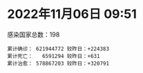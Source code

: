 
# 2022年11月06日 09:51
感染国家总数：198
```
累计确诊： 621944772 较昨日：+224383
累计死亡：   6591294 较昨日：+631
累计治愈： 578867203 较昨日：+320791
```
<div id="main" style="width:100%;height:800px;margin-bottom:10px;"></div>
<div id="second" style="width:100%;height:1000px;margin-bottom:10px;"></div>
<div id="third" style="width:100%;height:1000px;margin-bottom:10px;"></div>
<div id="last" style="width:100%;height:3000px;"></div>

<script>
import * as echarts from "echarts";
export default {
  mounted () {
    this.chart = echarts.init(document.getElementById("main"), "dark")
    this.secondChart = echarts.init(document.getElementById("second"), "dark")
    this.thirdChart = echarts.init(document.getElementById("third"), "dark")
    this.lastChart = echarts.init(document.getElementById("last"), "dark")
    var option = {
      tooltip: { trigger: "axis", axisPointer: { type: "shadow" } },
      legend: {},
      grid: { left: "3%", right: "4%", bottom: "3%", containLabel: true },
      xAxis: { type: "value" },
      yAxis: {
        type: "category", data: ["意大利","英国","韩国","巴西","德国","法国","印度","美国",]
      },
      series: [
        { name: "新增确诊", type: "bar", stack: "total", label: { show: true }, emphasis: { focus: "series" }, data: [0,0,36675,1891,0,26840,661,36729,] }, 
        { name: "累计确诊", type: "bar", stack: "total", label: { show: true }, emphasis: { focus: "series" }, data: [23642011,24155154,25838239,34892134,35823771,36946904,44660108,99639207,] }, 
        { name: "新增死亡", type: "bar", stack: "total", label: { show: true }, emphasis: { focus: "series" }, data: [0,0,18,35,0,0,0,183,] }, 
        { name: "累计死亡", type: "bar", stack: "total", label: { show: true }, emphasis: { focus: "series" }, data: [179436,210680,29372,688419,154535,157277,530486,1098221,] }, 
        { name: "累计治愈", type: "bar", stack: "total", label: { show: true }, emphasis: { focus: "series" }, data: [23037464,24692,25164823,34067695,34368800,36101330,44113761,97149970,] },]
    }
    this.chart.setOption(option);
    var secondOption = {
      tooltip: { trigger: "axis", axisPointer: { type: "shadow" } },
      legend: {},
      grid: { left: "3%", right: "4%", bottom: "3%", containLabel: true },
      xAxis: { type: "value" },
      yAxis: {
        type: "category", data: ["墨西哥","伊朗","荷兰","阿根廷","澳大利亚","越南","西班牙","土耳其","俄罗斯","日本",]
      },
      series: [
        { name: "新增确诊", type: "bar", stack: "total", label: { show: true }, emphasis: { focus: "series" }, data: [0,76,0,0,1713,359,0,0,5617,74170,] }, 
        { name: "累计确诊", type: "bar", stack: "total", label: { show: true }, emphasis: { focus: "series" }, data: [7113132,7558078,8521729,9718875,10418986,11505608,13529643,16919638,21459284,22608547,] }, 
        { name: "新增死亡", type: "bar", stack: "total", label: { show: true }, emphasis: { focus: "series" }, data: [0,5,0,0,0,0,0,0,67,72,] }, 
        { name: "累计死亡", type: "bar", stack: "total", label: { show: true }, emphasis: { focus: "series" }, data: [330415,144592,22845,129991,15786,43165,115239,101203,390526,46981,] }, 
        { name: "累计治愈", type: "bar", stack: "total", label: { show: true }, emphasis: { focus: "series" }, data: [6385797,7332819,8426348,9584938,10364130,10604591,13313832,16818435,20849598,20517384,] },]
    }
    this.secondChart.setOption(secondOption);
    var thirdOption = {
      tooltip: { trigger: "axis", axisPointer: { type: "shadow" } },
      legend: {},
      grid: { left: "3%", right: "4%", bottom: "3%", containLabel: true },
      xAxis: { type: "value" },
      yAxis: {
        type: "category", data: ["泰国","智利","马来西亚","希腊","乌克兰","奥地利","葡萄牙","哥伦比亚","波兰","印度尼西亚",]
      },
      series: [
        { name: "新增确诊", type: "bar", stack: "total", label: { show: true }, emphasis: { focus: "series" }, data: [0,8990,4621,0,0,4307,0,0,578,4717,] }, 
        { name: "累计确诊", type: "bar", stack: "total", label: { show: true }, emphasis: { focus: "series" }, data: [4692448,4786198,4923538,5188890,5312632,5462911,5520731,6310332,6343675,6517630,] }, 
        { name: "新增死亡", type: "bar", stack: "total", label: { show: true }, emphasis: { focus: "series" }, data: [0,52,1,0,0,7,0,0,13,39,] }, 
        { name: "累计死亡", type: "bar", stack: "total", label: { show: true }, emphasis: { focus: "series" }, data: [32955,61789,36482,33750,110186,21036,25228,141850,118170,158807,] }, 
        { name: "累计治愈", type: "bar", stack: "total", label: { show: true }, emphasis: { focus: "series" }, data: [4649509,4706836,4850474,5109120,5160566,5392451,5477734,6138353,5335940,6322920,] },]
    }
    this.thirdChart.setOption(thirdOption);
    var lastOption = {
      tooltip: { trigger: "axis", axisPointer: { type: "shadow" } },
      legend: {},
      grid: { left: "3%", right: "4%", bottom: "3%", containLabel: true },
      xAxis: { type: "value" },
      yAxis: {
        type: "category", data: ["朝鲜","西撒哈拉","蒙特塞拉特岛","梵蒂冈","红宝石公主号","钻石公主号","圣文森特岛","列支敦士登公国","安圭拉","圣多美和普林西比","特克斯和凯科斯群岛","圣基茨和尼维斯","乍得","塞拉利昂","利比里亚","科摩罗","几内亚比绍","安提瓜和巴布达","尼日尔","厄立特里亚","也门","冈比亚","摩纳哥","中非共和国","吉布提","多米尼克","萨摩亚","赤道几内亚","塔吉克斯坦","南苏丹","尼加拉瓜","格林纳达","直布罗陀","布基纳法索","圣马力诺","东帝汶","刚果（布）","索马里","贝宁","圣卢西亚","马里","海地","莱索托","巴哈马","几内亚","多哥","坦桑尼亚","毛里求斯","阿鲁巴","巴布亚新几内亚","安道尔","加蓬","塞舌尔","布隆迪","叙利亚","不丹","佛得角","毛里塔尼亚","苏丹","马达加斯加","斐济","伯利兹","圭亚那","斯威士兰","新喀里多尼亚","法属波利尼西亚","苏里南","科特迪瓦","马拉维","塞内加尔","刚果（金）","法属圭亚那","巴巴多斯","安哥拉","马耳他","喀麦隆","卢旺达","柬埔寨","波多黎各","牙买加","乌干达","纳米比亚","加纳","特立尼达和多巴哥","马尔代夫","萨尔瓦多","阿富汗","吉尔吉斯斯坦","冰岛","老挝","马提尼克岛","莫桑比克","文莱","乌兹别克斯坦","津巴布韦","尼日利亚","阿尔及利亚","黑山","卢森堡","博茨瓦纳","阿尔巴尼亚","赞比亚","肯尼亚","北马其顿","阿曼","波黑","亚美尼亚","洪都拉斯","卡塔尔","埃塞俄比亚","利比亚","埃及","委内瑞拉","摩尔多瓦","塞浦路斯","爱沙尼亚","巴勒斯坦","缅甸","多米尼加","科威特","斯里兰卡","巴林","巴拉圭","沙特阿拉伯","阿塞拜疆","拉脱维亚","蒙古国","巴拿马","乌拉圭","白俄罗斯","尼泊尔","厄瓜多尔","阿联酋","玻利维亚","古巴","哥斯达黎加","危地马拉","突尼斯","黎巴嫩","斯洛文尼亚","克罗地亚","摩洛哥","立陶宛","保加利亚","芬兰","哈萨克斯坦","挪威","巴基斯坦","爱尔兰","约旦","格鲁吉亚","新西兰","斯洛伐克","孟加拉国","新加坡","匈牙利","塞尔维亚","伊拉克","瑞典","丹麦","罗马尼亚","菲律宾","南非","秘鲁","捷克","瑞士","加拿大","比利时","以色列",]
      },
      series: [
        { name: "新增确诊", type: "bar", stack: "total", label: { show: true }, emphasis: { focus: "series" }, data: [0,0,0,0,0,0,0,0,0,0,0,0,0,0,0,0,0,0,0,0,0,0,0,0,0,0,0,0,0,0,0,0,0,0,0,0,0,0,0,0,0,0,0,0,0,0,0,0,0,0,0,0,0,0,0,0,24,4,0,0,0,0,1,0,0,0,0,6,0,0,0,0,0,0,12,0,0,0,0,0,0,0,0,0,0,0,77,0,0,0,0,0,0,0,0,54,6,44,0,0,19,0,119,0,0,0,0,0,248,15,0,0,0,0,0,0,0,90,0,0,10,209,0,106,27,0,0,0,0,0,10,0,274,52,1,0,532,0,79,837,317,89,378,571,0,0,61,0,0,0,4447,0,170,37,2686,0,535,0,0,0,70,1232,0,819,641,0,0,0,1530,] }, 
        { name: "累计确诊", type: "bar", stack: "total", label: { show: true }, emphasis: { focus: "series" }, data: [1,10,11,29,620,712,2298,3026,3866,6270,6431,6548,7627,7754,7996,8762,8848,9106,9931,10189,11945,12580,15005,15260,15690,15760,15946,17174,17786,18318,18491,19604,20121,21631,21662,23303,24837,27243,27782,29550,32738,33828,34490,37386,38047,39310,40054,40718,43334,45550,46588,48945,49380,50470,57367,62380,62553,63392,63509,66749,68270,68957,71443,73558,74440,76764,81228,87830,88073,88679,93219,94259,103014,103131,115459,123629,132584,137995,151732,151931,169473,169946,170894,184854,185364,201785,203574,206452,206571,216277,223728,230475,241044,244739,257893,266192,270862,283055,297757,326344,333046,333685,339671,344146,398775,400043,445242,457196,471004,494039,507051,515645,546047,593816,602662,607230,620816,632229,647205,662073,671320,691509,717980,823494,823496,954230,985445,990413,990560,994037,1000708,1009044,1039090,1109581,1111292,1138416,1142470,1146593,1219066,1237624,1248450,1265965,1269729,1281155,1360721,1394935,1465584,1574321,1673681,1746997,1785138,1851689,1853466,2035782,2121435,2141513,2408130,2461484,2614997,3138750,3288755,4008550,4029737,4159951,4161566,4211438,4336860,4617315,4688671,] }, 
        { name: "新增死亡", type: "bar", stack: "total", label: { show: true }, emphasis: { focus: "series" }, data: [0,0,0,0,0,0,0,0,0,0,0,0,0,0,0,0,0,0,0,0,0,0,0,0,0,0,0,0,0,0,0,0,0,0,0,0,0,0,0,0,0,0,0,0,0,0,0,0,0,0,0,0,0,0,0,0,0,0,0,0,0,0,0,0,0,0,0,0,0,0,0,0,0,0,0,0,0,0,0,0,0,0,0,0,0,0,1,0,0,0,0,0,0,0,0,0,0,0,0,0,0,0,0,0,0,0,0,0,0,0,0,0,0,0,0,0,0,1,0,0,0,0,0,1,2,0,0,0,0,0,0,0,0,1,0,0,4,0,1,1,9,0,3,13,0,0,0,0,0,0,12,0,5,0,1,0,5,0,0,0,5,29,0,32,13,0,0,0,0,] }, 
        { name: "累计死亡", type: "bar", stack: "total", label: { show: true }, emphasis: { focus: "series" }, data: [1,1,1,0,10,13,12,59,12,77,36,46,194,126,294,161,176,146,312,103,2159,372,63,113,189,74,29,183,125,138,225,237,108,387,119,138,386,1361,163,404,742,860,706,833,456,290,845,1031,232,668,155,306,171,38,3163,21,410,997,4972,1411,878,687,1281,1422,314,649,1392,829,2683,1968,1445,411,560,1917,808,1960,1467,3056,2609,3320,3630,4080,1460,4255,308,4230,7826,2991,219,758,1047,2224,225,1637,5606,3155,6881,2787,1133,2790,3592,4017,5678,9564,4260,16180,8709,11039,684,7572,6437,24613,5821,11894,1200,2748,5404,19485,4384,2568,16782,1529,19606,9417,9955,6062,2179,8509,7518,7118,12019,35934,2348,22240,8530,9009,19905,29259,10712,6893,17185,16281,9401,37916,6741,13692,4238,30627,8028,14122,16912,3103,20629,29425,1686,47938,17275,25358,20721,7387,67211,64240,102363,217062,41648,14255,46389,32941,11767,] }, 
        { name: "累计治愈", type: "bar", stack: "total", label: { show: true }, emphasis: { focus: "series" }, data: [0,9,2,29,0,699,2233,2948,3849,6189,6364,6482,4874,4393,7694,8421,8642,8954,8890,10085,9124,12174,14902,14615,15427,15673,1605,16843,17264,18115,4225,19348,16579,21143,21434,23102,24006,13182,27464,29095,31912,32729,25980,36270,37118,39006,183,39006,42438,43982,46319,48392,48626,50183,54195,61564,62008,62323,57652,65285,66327,68246,70149,72088,73959,33500,49626,86970,84974,86609,83560,11254,102024,101155,113949,118616,131061,134934,129614,99392,100431,165826,169218,180224,163687,179410,180844,196406,75685,7660,0,228176,222140,241486,251904,259532,182437,279833,288991,322955,327852,329652,333230,334335,384669,377828,434288,132498,468828,472142,500571,442182,539655,504142,592342,524990,614962,606393,642571,659017,654437,687721,698317,809725,813254,941500,982074,980898,982103,985592,988127,970988,1018118,1070474,1102695,860711,1121442,983630,1087587,1218452,1229134,1249253,1252248,1233725,1317757,1380356,1459601,1538689,1658968,1731007,1637293,1829106,1830536,1982312,2039473,2061999,2374157,2435765,2581090,3123762,3215545,3927187,3912506,3935437,4114445,4108360,4227699,4533266,4670125,] },]
    }
    this.lastChart.setOption(lastOption);

    window.onresize = () => {
      this.chart.resize()
      this.secondChart.resize()
      this.thirdChart.resize()
      this.lastChart.resize()
    }
  }
};
</script>

|国家|新增确诊|累计确诊|新增死亡|累计死亡|累计治愈|
|:--:|---:|---:|---:|---:|---:|
|美国|36729|99639207|183|1098221|97149970|
|印度|661|44660108|0|530486|44113761|
|法国|26840|36946904|0|157277|36101330|
|德国|0|35823771|0|154535|34368800|
|巴西|1891|34892134|35|688419|34067695|
|韩国|36675|25838239|18|29372|25164823|
|英国|0|24155154|0|210680|24692|
|意大利|0|23642011|0|179436|23037464|
|日本|74170|22608547|72|46981|20517384|
|俄罗斯|5617|21459284|67|390526|20849598|
|土耳其|0|16919638|0|101203|16818435|
|西班牙|0|13529643|0|115239|13313832|
|越南|359|11505608|0|43165|10604591|
|澳大利亚|1713|10418986|0|15786|10364130|
|阿根廷|0|9718875|0|129991|9584938|
|荷兰|0|8521729|0|22845|8426348|
|伊朗|76|7558078|5|144592|7332819|
|墨西哥|0|7113132|0|330415|6385797|
|印度尼西亚|4717|6517630|39|158807|6322920|
|波兰|578|6343675|13|118170|5335940|
|哥伦比亚|0|6310332|0|141850|6138353|
|葡萄牙|0|5520731|0|25228|5477734|
|奥地利|4307|5462911|7|21036|5392451|
|乌克兰|0|5312632|0|110186|5160566|
|希腊|0|5188890|0|33750|5109120|
|马来西亚|4621|4923538|1|36482|4850474|
|智利|8990|4786198|52|61789|4706836|
|泰国|0|4692448|0|32955|4649509|
|以色列|1530|4688671|0|11767|4670125|
|比利时|0|4617315|0|32941|4533266|
|加拿大|0|4336860|0|46389|4227699|
|瑞士|0|4211438|0|14255|4108360|
|捷克|641|4161566|13|41648|4114445|
|秘鲁|819|4159951|32|217062|3935437|
|南非|0|4029737|0|102363|3912506|
|菲律宾|1232|4008550|29|64240|3927187|
|罗马尼亚|70|3288755|5|67211|3215545|
|丹麦|0|3138750|0|7387|3123762|
|瑞典|0|2614997|0|20721|2581090|
|伊拉克|0|2461484|0|25358|2435765|
|塞尔维亚|535|2408130|5|17275|2374157|
|匈牙利|0|2141513|0|47938|2061999|
|新加坡|2686|2121435|1|1686|2039473|
|孟加拉国|37|2035782|0|29425|1982312|
|斯洛伐克|170|1853466|5|20629|1830536|
|新西兰|0|1851689|0|3103|1829106|
|格鲁吉亚|4447|1785138|12|16912|1637293|
|约旦|0|1746997|0|14122|1731007|
|爱尔兰|0|1673681|0|8028|1658968|
|巴基斯坦|0|1574321|0|30627|1538689|
|挪威|61|1465584|0|4238|1459601|
|哈萨克斯坦|0|1394935|0|13692|1380356|
|芬兰|0|1360721|0|6741|1317757|
|保加利亚|571|1281155|13|37916|1233725|
|立陶宛|378|1269729|3|9401|1252248|
|摩洛哥|89|1265965|0|16281|1249253|
|克罗地亚|317|1248450|9|17185|1229134|
|斯洛文尼亚|837|1237624|1|6893|1218452|
|黎巴嫩|79|1219066|1|10712|1087587|
|突尼斯|0|1146593|0|29259|983630|
|危地马拉|532|1142470|4|19905|1121442|
|哥斯达黎加|0|1138416|0|9009|860711|
|古巴|1|1111292|0|8530|1102695|
|玻利维亚|52|1109581|1|22240|1070474|
|阿联酋|274|1039090|0|2348|1018118|
|厄瓜多尔|0|1009044|0|35934|970988|
|尼泊尔|10|1000708|0|12019|988127|
|白俄罗斯|0|994037|0|7118|985592|
|乌拉圭|0|990560|0|7518|982103|
|巴拿马|0|990413|0|8509|980898|
|蒙古国|0|985445|0|2179|982074|
|拉脱维亚|0|954230|0|6062|941500|
|阿塞拜疆|27|823496|2|9955|813254|
|沙特阿拉伯|106|823494|1|9417|809725|
|巴拉圭|0|717980|0|19606|698317|
|巴林|209|691509|0|1529|687721|
|斯里兰卡|10|671320|0|16782|654437|
|科威特|0|662073|0|2568|659017|
|多米尼加|0|647205|0|4384|642571|
|缅甸|90|632229|1|19485|606393|
|巴勒斯坦|0|620816|0|5404|614962|
|爱沙尼亚|0|607230|0|2748|524990|
|塞浦路斯|0|602662|0|1200|592342|
|摩尔多瓦|0|593816|0|11894|504142|
|委内瑞拉|0|546047|0|5821|539655|
|埃及|0|515645|0|24613|442182|
|利比亚|0|507051|0|6437|500571|
|埃塞俄比亚|15|494039|0|7572|472142|
|卡塔尔|248|471004|0|684|468828|
|洪都拉斯|0|457196|0|11039|132498|
|亚美尼亚|0|445242|0|8709|434288|
|波黑|0|400043|0|16180|377828|
|阿曼|0|398775|0|4260|384669|
|北马其顿|0|344146|0|9564|334335|
|肯尼亚|119|339671|0|5678|333230|
|赞比亚|0|333685|0|4017|329652|
|阿尔巴尼亚|19|333046|0|3592|327852|
|博茨瓦纳|0|326344|0|2790|322955|
|卢森堡|0|297757|0|1133|288991|
|黑山|44|283055|0|2787|279833|
|阿尔及利亚|6|270862|0|6881|182437|
|尼日利亚|54|266192|0|3155|259532|
|津巴布韦|0|257893|0|5606|251904|
|乌兹别克斯坦|0|244739|0|1637|241486|
|文莱|0|241044|0|225|222140|
|莫桑比克|0|230475|0|2224|228176|
|马提尼克岛|0|223728|0|1047|0|
|老挝|0|216277|0|758|7660|
|冰岛|0|206571|0|219|75685|
|吉尔吉斯斯坦|0|206452|0|2991|196406|
|阿富汗|77|203574|1|7826|180844|
|萨尔瓦多|0|201785|0|4230|179410|
|马尔代夫|0|185364|0|308|163687|
|特立尼达和多巴哥|0|184854|0|4255|180224|
|加纳|0|170894|0|1460|169218|
|纳米比亚|0|169946|0|4080|165826|
|乌干达|0|169473|0|3630|100431|
|牙买加|0|151931|0|3320|99392|
|波多黎各|0|151732|0|2609|129614|
|柬埔寨|0|137995|0|3056|134934|
|卢旺达|0|132584|0|1467|131061|
|喀麦隆|0|123629|0|1960|118616|
|马耳他|12|115459|0|808|113949|
|安哥拉|0|103131|0|1917|101155|
|巴巴多斯|0|103014|0|560|102024|
|法属圭亚那|0|94259|0|411|11254|
|刚果（金）|0|93219|0|1445|83560|
|塞内加尔|0|88679|0|1968|86609|
|马拉维|0|88073|0|2683|84974|
|科特迪瓦|6|87830|0|829|86970|
|苏里南|0|81228|0|1392|49626|
|法属波利尼西亚|0|76764|0|649|33500|
|新喀里多尼亚|0|74440|0|314|73959|
|斯威士兰|0|73558|0|1422|72088|
|圭亚那|1|71443|0|1281|70149|
|伯利兹|0|68957|0|687|68246|
|斐济|0|68270|0|878|66327|
|马达加斯加|0|66749|0|1411|65285|
|苏丹|0|63509|0|4972|57652|
|毛里塔尼亚|4|63392|0|997|62323|
|佛得角|24|62553|0|410|62008|
|不丹|0|62380|0|21|61564|
|叙利亚|0|57367|0|3163|54195|
|布隆迪|0|50470|0|38|50183|
|塞舌尔|0|49380|0|171|48626|
|加蓬|0|48945|0|306|48392|
|安道尔|0|46588|0|155|46319|
|巴布亚新几内亚|0|45550|0|668|43982|
|阿鲁巴|0|43334|0|232|42438|
|毛里求斯|0|40718|0|1031|39006|
|坦桑尼亚|0|40054|0|845|183|
|多哥|0|39310|0|290|39006|
|几内亚|0|38047|0|456|37118|
|巴哈马|0|37386|0|833|36270|
|莱索托|0|34490|0|706|25980|
|海地|0|33828|0|860|32729|
|马里|0|32738|0|742|31912|
|圣卢西亚|0|29550|0|404|29095|
|贝宁|0|27782|0|163|27464|
|索马里|0|27243|0|1361|13182|
|刚果（布）|0|24837|0|386|24006|
|东帝汶|0|23303|0|138|23102|
|圣马力诺|0|21662|0|119|21434|
|布基纳法索|0|21631|0|387|21143|
|直布罗陀|0|20121|0|108|16579|
|格林纳达|0|19604|0|237|19348|
|尼加拉瓜|0|18491|0|225|4225|
|南苏丹|0|18318|0|138|18115|
|塔吉克斯坦|0|17786|0|125|17264|
|赤道几内亚|0|17174|0|183|16843|
|萨摩亚|0|15946|0|29|1605|
|多米尼克|0|15760|0|74|15673|
|吉布提|0|15690|0|189|15427|
|中非共和国|0|15260|0|113|14615|
|摩纳哥|0|15005|0|63|14902|
|冈比亚|0|12580|0|372|12174|
|也门|0|11945|0|2159|9124|
|厄立特里亚|0|10189|0|103|10085|
|尼日尔|0|9931|0|312|8890|
|安提瓜和巴布达|0|9106|0|146|8954|
|几内亚比绍|0|8848|0|176|8642|
|科摩罗|0|8762|0|161|8421|
|利比里亚|0|7996|0|294|7694|
|塞拉利昂|0|7754|0|126|4393|
|乍得|0|7627|0|194|4874|
|圣基茨和尼维斯|0|6548|0|46|6482|
|特克斯和凯科斯群岛|0|6431|0|36|6364|
|圣多美和普林西比|0|6270|0|77|6189|
|安圭拉|0|3866|0|12|3849|
|列支敦士登公国|0|3026|0|59|2948|
|圣文森特岛|0|2298|0|12|2233|
|钻石公主号|0|712|0|13|699|
|红宝石公主号|0|620|0|10|0|
|梵蒂冈|0|29|0|0|29|
|蒙特塞拉特岛|0|11|0|1|2|
|西撒哈拉|0|10|0|1|9|
|朝鲜|0|1|0|1|0|

